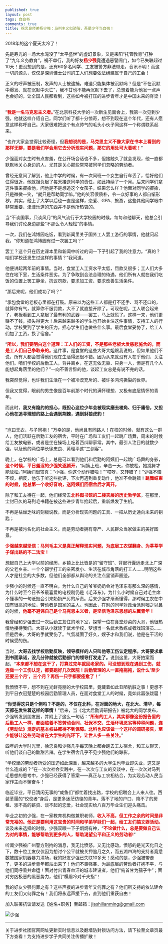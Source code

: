 ```yaml
---
published: true
layout: post
tags: 自白书
comments: true
title: 徐忠良师弟杨少强：马列主义似骄阳，吾辈少年当自强！
---
```

2018年的这个夏天太冷了！

先是寿光的一场大水淹没了“太平盛世”的虚幻景象，又是耒阳“托管教育”打肿了“九年义务教育”，祸不单行，我的好友<font color="dd0000"><b>杨少强</b></font>竟遭遇恶警闯门，如今已失联超过10天！更没想到的是，还有60多名同学、工友被警方非法带走，音讯不明！而这一切的源头，仅仅是深圳佳士公司的工人们想要依法组建属于自己的工会！

正义的呼声被压制，发声的人士被逮捕，难道只能集体被沉默吗？但是“不在沉默中爆发、就在沉默中灭亡”，我不甘也不能再沉默下去了，总想着能为他发一点声也会好的，让全国人民都看到，这些如今被打压的进步青年才是中国未来的脊梁！

<br/>
“<font color="dd0000"><b>我是一名马克思主义者。</b></font>”在北京科技大学的一次新生见面会上，我第一次见到少强，他就这样介绍自己。同学们听了都十分惊奇，想不到现在这个年代，还有人愿意这样称呼自己。大家很难把这个有点帅气的毛头小伙子同这样一个称谓联系起来。

“也许大家会觉得比较奇怪，但<font color="dd0000"><b>我想说的是，马克思主义不像大家在书本上看到的那样无聊，要是我们学会用它去分析现实问题，那它的用处可大着呢！</b></font>”

少强面对女生时有点害羞，在公开场合话也不多，但接触久了就会发现，他一直都默默地关心身边的人，尤其是关心那些常常被同学们忽略的劳动者。

曾经无意间了解到，他上中学的时候，有一次同班一个女生自行车丢了，恰好他们住得很近，他就担负起了每天接送同学的责任，如此持续了一个月。后来同学们拿这件事来揶揄他，问他是不是想追这个女孩子，结果怎么样？他面对同学的揶揄，只是微微一笑，“就只是帮助同学嘛。”他的笑容很质朴，令一众好事的人都自惭形秽。其实，他上了大学以后也一直是这样，恋爱、GPA、旅游，这些其他同学眼中非常重要、津津乐道的东西并不是他所热衷的。

当“不谈国事，只谈风月”的风气流行于大学校园的时候，每每和他聊天，他总会引导我们讨论身边那些“不那么令人轻松”的事情。

一次，我们在鸿博园吃饭，看到新闻里关于国外工人罢工游行的事情，他就问起我，“你知道在鸿博园有过一次罢工吗？”

罢工？这个只在历史课本里和新闻中听过的词一下子引起了我的注意力。“真的？咱们学校还发生过这样的事情？”我问道。

他便讲起两年前的事情。当时，食堂工人工资水平太低，罚款又很多；工人们大多住在地下室，生活条件恶劣。为了争取到合法合理的待遇，他们所有人就在我们吃饭的位置上罢工静坐，抗议罚款，要求加工资、要求改善生活条件。

“那后来呢，他们成功了吗？”

“承包食堂的老板心里都在打鼓。原来以为这些工人都是打不还手、骂不还口的，就算你有气，就算你不服罚款，大不了就直接开除了。可现在呢，工人联合起来了，老板看到工人拿起了最有利的武器——罢工，马上就慌了。这样一来，他们更赚不了钱，损失得更大！后来越来越多的学生也开始关注这件事情，支持工人的行动，学校受到了学生的压力，担心学生们也做些什么事。最后食堂妥协了，给工人们加了工资，换了宿舍。”

“<font color="dd0000"><b>所以，我们要明白这个道理：工人们的工资，不是那些老板大发慈悲施舍的，而是工人们自己争取来的。</b></font>这件事，是食堂的这些大哥大姐跟我说的，但如果他们不说，所有人都会觉得他们现在生活得还很不错。因为从来就没有人在乎他们、关注他们。咱们学校的后勤工人，背井离乡，在这无依无靠、只身一人，但是有几个人能想起角落里的他们？”一向不善言辞的他，谈起工友总是有说不完的话。
<br/>

我突然觉得，也许我们生活在一个被冷漠充斥的、被许多鸿沟撕裂的世界。

但我又觉得，眼前的男生像是百年前那个时代的满怀理想、又极有底层情怀的青年。

而此时，<b>我又有隐约的担心，既担心这位少年会被现实磨去棱角、归于庸俗，又担心他在追寻理想的路上会遇到荆棘，遇到豺狼虎豹！</b>

<br/>
 “岂曰无衣，与子同袍！”万幸的是，他尚且有同路人！在校的时候，就有这么一群人，他们活跃在后勤工友的宿舍，平时在广场和工友们一起跳广场舞，周末的时候给工友放电影，或者是坐在操场上吃着西瓜聊家常。其中，最引人注目的就数少强，以及他的两位学长徐忠良、黄理平这“三剑客”。

晚上，在学校的广场上，总是可以看到他们和后勤的阿姨们一起跳广场舞的身影，<font color="dd0000"><b>这个时候，平日羞涩的少强笑逐颜开</b></font>，“阿姨上班，辛苦一天，你放松，她跳舞才能放松。”阿姨们很较真：“小强，你这个动作错啦！”“哎呀，又转错了！”少强不恼不烦，相反，他乐于听这些批评，下次再遇到重复动作，他准不会跳错！<font color="dd0000"><b>跳舞结束的时候，他总第一个收好音响，送阿姨们回宿舍后才离开。</b></font>

除了和工友待在一起，他们经常去<font color="dd0000"><b>北科图书馆的二楼夹层的历史哲学区</b></font>，在那里，尘封已久的马列毛书籍在被这些进步青年拾起后，重新焕发了生机。

不再是枯燥乏味的刻板说教，而是分析现实问题的工具、一把从历史通向未来的钥匙；

不再是被污名化的社会主义，而是劳动者拥有尊严、人民群众当家做主的美好图景。

<font color="dd0000"><b>少强越来越坚信：马列毛主义是真正解释现实问题，为底层工农谋翻身、为莘莘学子谋出路的不二法宝！</b></font>

想起自己上大学以前的经历，乡镇上比比皆是的“留守班”、背起行囊远走北上广深的父老乡亲、一个个辍学打工的亲密发小、生活在城市角落的打工人……明明这些人才是社会的大多数，但他们全部都从舆论的关注点里销声匿迹。

少强小的时候还一直不明白，为什么自己的爷爷奶奶会对毛泽东有那么深的感情，为什么时至今日爷爷最喜爱的电视剧仍是《毛泽东》，为什么小时候自己对毛主席不懂事的一句诋毁会引来奶奶严厉的斥责。后来少强才渐渐懂得，那时候工农在中国有很高的地位，劳动者是国家的主人。也因此，在别的同学对政治派别嗤之以鼻的时候，<font color="dd0000"><b>他毫不避讳自己是个马克思主义者，是坚信毛泽东思想的左翼青年！</b></font>
<br/>

我曾经和少强去过一次后勤工友住的地下室，探望一位在食堂炒菜的大哥，他很热情地接待我们。大哥从小就读于武术学校，梦想当一名武术教练或者戏班演员……但是后来，大哥的手就受伤了。气氛凝固了好久，嫂子才和我们说，他是在干活的时候受的伤。

当时，<b>大哥去找学校后勤反映，领导模样的人只叫他等工伤认定程序。大哥要求拿到书面承诺，没几分钟就被后勤部门的领导打发走了。</b>说到这里，大哥拍案而起，“<font color="dd0000"><b>本来都不想在这干了，打算过完年就回老家的。可没想到现在遇到工伤，就连做一个工伤认定，都要跑好几次医院！后勤管理的人一直拖拖拖，说什么’至少还要三个月’，三个月？再伤一只手都要痊愈了！</b></font>”

我愤愤不平，想不到在光鲜亮丽的大学校园里，竟藏着如此丑陋肮脏之事！更想不到平日衣冠楚楚的校园后勤管理人员，在面对食堂工人的时候，竟如此嚣张跋扈！

<b>“你觉得这只是个例吗？不是的，不仅在北科，在对面的地大，在北大、清华，每天都在发生着这样的事情！</b>”后来，当《北大后勤调研报告》被北大的同学发布，少强转发到朋友圈，并附上了这么一句话：“<font color="dd0000"><b>所有的工人，其实都像这份报告里的后勤工人一样，都面临着不签劳动合同、社保不交、生活环境恶劣等种种问题，连《劳动法》规定的基本权益都得不到保障。北科也应该做一个这样的调研报告，至少能够让这些劳动者在大学生的光环下，让世人多一些关注。</b></font>”

四年的大学时光里，徐忠良和少强几乎每天晚上都会跑去工友宿舍，和工友聊天，听他们谈自己的酸甜苦辣。在学生宿舍几乎不见少强他们的踪影。

“学校里的劳动者所受的压迫如此深重，越来越多的大学生也毕业即失业，这又是什么造成的？”在一次次社会实践中，在一次次与工友的交谈中，在一次次对马列毛思想的思考中，少强已经获得了答案——真正与工农相结合，为实现劳动人民当家作主而不懈奋斗！
<br/>

临近毕业，平日清闲无事的“咸鱼们”都忙着找出路，学校的招聘会上人来人往。西装革履的“佼佼者”身后，是更多迷茫彷徨的青年。落不了地的户口、降不了的房租、涨不高的薪资、谈不起的恋爱，社会现实给八百万毕业生们迎头痛击。

毕业之初的少强，在一家教育机构做兼职老师，<font color="dd0000"><b>收入不高，但工作之余的时间是非常充裕的。他正是要利用这宝贵的时间和学弟学妹们一起，给工友们搞文娱活动。</b></font>谈及未来选择的时候，少强双眼一下子炯炯有神，“<font color="dd0000"><b>不论做什么，总是要做自己认为对的事情，能够帮助到更多的人，帮助渴望公平和正义的劳动者!</b></font>”
<br/>

听闻少强被广州警方刑拘的消息，我无比愤怒，又无比感动。愤怒的是光天化日之下，数十位工友仅仅因为想讨个公平就被关押逾月之久，而五湖四海的支持者竟悉数被国家机器暴力清场，我的好友少强已失联10多天！感动的是，少强被带走了，更多的进步青年都站出来了！他们不畏强暴、为最底层的劳动者打抱不平，与他们同呼吸共命运！面对付出青春血汗的城市建设者，他们“俯首甘为孺子牛”；面对穷凶极恶的黑恶势力，他们“横眉冷对千夫指”！

我的好友少强何罪之有？这些声援的进步青年又何罪之有？他们所支持的依法建会的工友们又何罪之有！我们将永远声援下去，直到他们重获自由！

加入联署抗议请发送【姓名+职务】至邮箱：jiashilianming@gmail.com

![少强][1]


  [1]: https://i.loli.net/2018/09/05/5b8feb77cc5d2.jpg


---
关于进步社团官网网址更新实时信息以及翻墙防封锁访问方法，请下拉至文章页最下方查看！为支持进步学子共同关注传播扩散！

